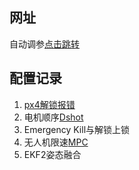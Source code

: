## 网址
自动调参[点击跳转](https://px-4.com/main/en/config/autotune.html)

## 配置记录
1. [px4解锁报错](https://mbot1.blog.csdn.net/article/details/131934515?fromshare=blogdetail&sharetype=blogdetail&sharerId=131934515&sharerefer=PC&sharesource=m0_66756526&sharefrom=from_link)
3. 电机顺序[Dshot](https://github.com/YingLuoNou/FLY_Project/blob/main/%E4%B8%BB%E6%8E%A7/px4/DShot%E7%94%B5%E8%B0%83.md)
4. Emergency Kill与解锁上锁
5. 无人机限速[MPC]([主控/px4/MPC相关.md](https://github.com/YingLuoNou/FLY_Project/blob/main/%E4%B8%BB%E6%8E%A7/px4/MPC%E7%9B%B8%E5%85%B3.md))
6. EKF2姿态融合

